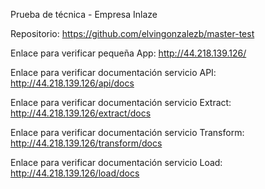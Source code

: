 Prueba de técnica - Empresa Inlaze

Repositorio: https://github.com/elvingonzalezb/master-test

Enlace para verificar pequeña App: http://44.218.139.126/

Enlace para verificar documentación servicio API: http://44.218.139.126/api/docs

Enlace para verificar documentación servicio Extract: http://44.218.139.126/extract/docs

Enlace para verificar documentación servicio Transform: http://44.218.139.126/transform/docs

Enlace para verificar documentación servicio Load: http://44.218.139.126/load/docs